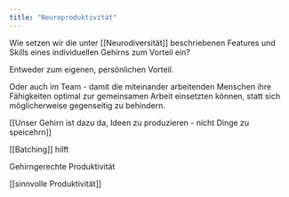 ```yaml
---
title: "Neuroproduktivität"
---
```


Wie setzen wir die unter [[Neurodiversität]] beschriebenen Features und Skills eines individuellen Gehirns zum Vorteil ein?

Entweder zum eigenen, persönlichen Vorteil.

Oder auch im Team - damit die miteinander arbeitenden Menschen ihre Fähigkeiten optimal zur gemeinsamen Arbeit einsetzten können, statt sich möglicherweise gegenseitig zu behindern. 

[[Unser Gehirn ist dazu da, Ideen zu produzieren - nicht Dinge zu speicehrn]]

[[Batching]] hilft


Gehirngerechte Produktivität

[[sinnvolle Produktivität]]